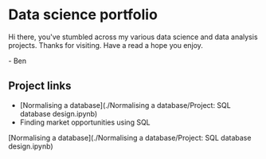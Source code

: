 # Data science portfolio
Hi there, you've stumbled across my various data science and data analysis projects. Thanks for visiting. Have a read a hope you enjoy.

\- Ben

## Project links
* [Normalising a database](./Normalising a database/Project: SQL database design.ipynb)
* Finding market opportunities using SQL

[Normalising a database](./Normalising a database/Project: SQL database design.ipynb)

